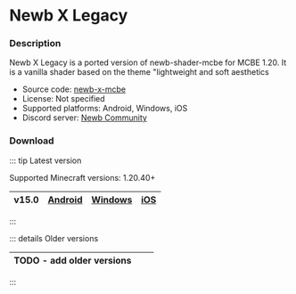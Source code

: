 # Newb X Legacy

<Gallery 
alt="Newb X Legacy Screenshots"
:images="[
    '/renderdragon-shaders/images/newb-shader-banner.jpg',
    '/renderdragon-shaders/images/newb-shader-banner.jpg',
    '/renderdragon-shaders/images/newb-shader-banner.jpg',
    ]"
/>

### Description

Newb X Legacy is a ported version of newb-shader-mcbe for MCBE 1.20. It is a vanilla shader based on the theme "lightweight and soft aesthetics

* Source code: [newb-x-mcbe]()
* License: Not specified
* Supported platforms: Android, Windows, iOS
* Discord server: [Newb Community](https://discord.gg/newb-community-844591537430069279)

### Download

::: tip Latest version

Supported Minecraft versions: 1.20.40+

| **v15.0** | [Android](https://github.com/devendrn/newb-x-mcbe/releases/download/v15/newb-x-15-android.mcpack) | [Windows](https://github.com/devendrn/newb-x-mcbe/releases/download/v15/newb-x-15-windows.mcpack) | [iOS](https://github.com/devendrn/newb-x-mcbe/releases/download/v15/newb-x-15-ios.zip) |
|-|-|-|-|

:::

::: details Older versions

| TODO - add older versions | | |
|-|-|-|

:::